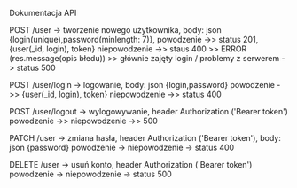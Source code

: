 Dokumentacja API

POST /user -> tworzenie nowego użytkownika, body: json {login(unique),password(minlength: 7)}, 
powodzenie ->> status 201, {user(_id, login), token}
niepowodzenie ->> staus 400 >> ERROR (res.message(opis błedu)) >> głównie zajęty login / problemy z serwerem -> status 500

POST /user/login -> logowanie, body: json {login,password}
powodzenie ->> {user(_id, login), token}
niepowodzenie ->> status 400

POST /user/logout -> wylogowywanie, header Authorization ('Bearer token')
powodzenie  ->>
niepowodzenie ->> 500

PATCH /user -> zmiana hasła, header Authorization ('Bearer token'), body: json {password}
powodzenie -> 
niepowodzenie -> status 400

DELETE /user -> usuń konto, header Authorization ('Bearer token')
powodzenie ->
niepowodzenie -> status 500